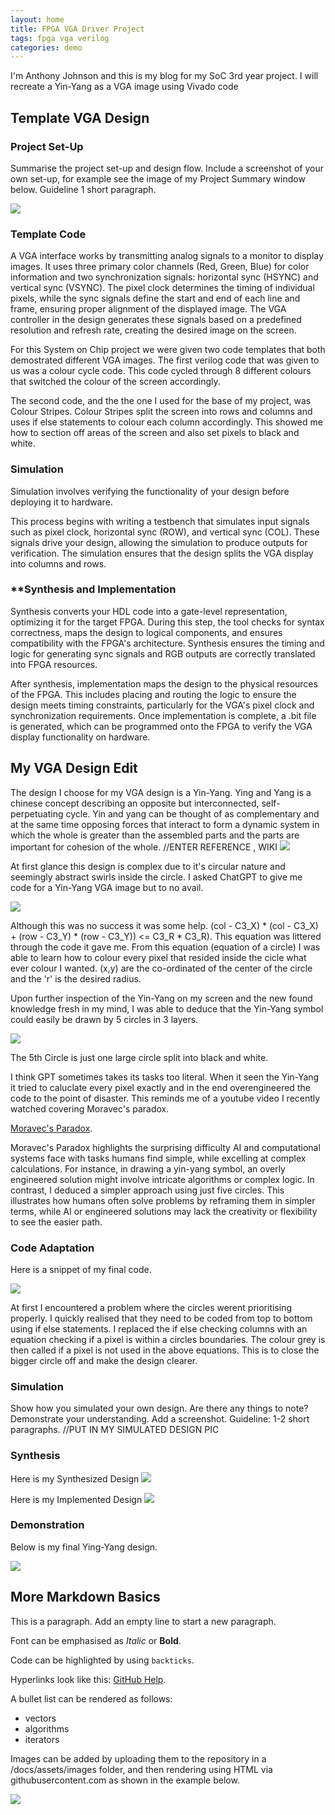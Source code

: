 ```yaml
---
layout: home
title: FPGA VGA Driver Project
tags: fpga vga verilog
categories: demo
---
```

I'm Anthony Johnson and this is my blog for my SoC 3rd year project. I will recreate a Yin-Yang as a VGA image using Vivado code

## **Template VGA Design**
### **Project Set-Up**
Summarise the project set-up and design flow. Include a screenshot of your own set-up, for example see the image of my Project Summary window below. Guideline 1 short paragraph.


 <img src="https://raw.githubusercontent.com/Antoj2000/SoCReport/main/docs/assets/images/ProSum.png"> 
 
 
### **Template Code**

A VGA interface works by transmitting analog signals to a monitor to display images. It uses three primary color channels (Red, Green, Blue) for color information and two synchronization signals: horizontal sync (HSYNC) and vertical sync (VSYNC). The pixel clock determines the timing of individual pixels, while the sync signals define the start and end of each line and frame, ensuring proper alignment of the displayed image. The VGA controller in the design generates these signals based on a predefined resolution and refresh rate, creating the desired image on the screen.

For this System on Chip project we were given two code templates that both demostrated different VGA images.
The first verilog code that was given to us was a colour cycle code. This code cycled through 8 different colours that switched the colour of the screen accordingly. 

The second code, and the the one I used for the base of my project, was Colour Stripes. Colour Stripes split the screen into rows and columns and uses if else statements to colour each column accordingly. This showed me how to section off areas of the screen and also set pixels to black and white.


### **Simulation**
Simulation involves verifying the functionality of your design before deploying it to hardware. 

This process begins with writing a testbench that simulates input signals such as pixel clock, horizontal sync (ROW), and vertical sync (COL). These signals drive your design, allowing the simulation to produce outputs for verification. The simulation ensures that the design splits the VGA display into columns and rows.

### **Synthesis and Implementation
Synthesis converts your HDL code into a gate-level representation, optimizing it for the target FPGA. During this step, the tool checks for syntax correctness, maps the design to logical components, and ensures compatibility with the FPGA's architecture. Synthesis ensures the timing and logic for generating sync signals and RGB outputs are correctly translated into FPGA resources.

After synthesis, implementation maps the design to the physical resources of the FPGA. This includes placing and routing the logic to ensure the design meets timing constraints, particularly for the VGA's pixel clock and synchronization requirements. Once implementation is complete, a .bit file is generated, which can be programmed onto the FPGA to verify the VGA display functionality on hardware.

## **My VGA Design Edit**

The design I choose for my VGA design is a Yin-Yang. Ying and Yang is a chinese concept describing an opposite but interconnected, self-perpetuating cycle. Yin and yang can be thought of as complementary and at the same time opposing forces that interact to form a dynamic system in which the whole is greater than the assembled parts and the parts are important for cohesion of the whole.  //ENTER REFERENCE , WIKI 
<img src="https://raw.githubusercontent.com/Antoj2000/SoCReport/main/docs/assets/images/YinYangGoogle.png">

At first glance this design is complex due to it's circular nature and seemingly abstract swirls inside the circle. I asked ChatGPT to give me code for a Yin-Yang VGA image but to no avail.

<img src="https://raw.githubusercontent.com/Antoj2000/SoCReport/main/docs/assets/images/GPT%20Image.jpeg">

Although this was no success it was some help. (col - C3_X) * (col - C3_X) + (row - C3_Y) * (row - C3_Y)) <= C3_R * C3_R). This equation was littered through the code it gave me.
From this equation (equation of a circle) I was able to learn how to colour every pixel that resided inside the cicle what ever colour I wanted. (x,y) are the co-ordinated of the center of the circle and the 'r' is the desired radius.

Upon further inspection of the Yin-Yang on my screen and the new found knowledge fresh in my mind, I was able to deduce that the Yin-Yang symbol could easily be drawn by 5 circles in 3 layers. 


<img src="https://raw.githubusercontent.com/Antoj2000/SoCReport/main/docs/assets/images/Copy.jpg">


The 5th Circle is just one large circle split into black and white.

I think GPT sometimes takes its tasks too literal. When it seen the Yin-Yang it tried to caluclate every pixel exactly and in the end overengineered the code to the point of disaster. This reminds me of a youtube video I recently watched covering Moravec's paradox.

[Moravec's Paradox](https://youtu.be/raHM3k-uR0E?si=W4r_KTrS3OoV3b70).


Moravec's Paradox highlights the surprising difficulty AI and computational systems face with tasks humans find simple, while excelling at complex calculations. For instance, in drawing a yin-yang symbol, an overly engineered solution might involve intricate algorithms or complex logic. In contrast, I deduced a simpler approach using just five circles. This illustrates how humans often solve problems by reframing them in simpler terms, while AI or engineered solutions may lack the creativity or flexibility to see the easier path.

### **Code Adaptation**

Here is a snippet of my final code.

<img src="https://raw.githubusercontent.com/Antoj2000/SoCReport/main/docs/assets/images/VGACode.png">

At first I encountered a problem where the circles werent prioritising properly. I quickly realised that they need to be coded from top to bottom using if else statements. 
I replaced the if else checking columns with an equation checking if a pixel is within a circles boundaries. 
The colour grey is then called if a pixel is not used in the above equations. This is to close the bigger circle off and make the design clearer.


### **Simulation**
Show how you simulated your own design. Are there any things to note? Demonstrate your understanding. Add a screenshot. Guideline: 1-2 short paragraphs.
//PUT IN MY SIMULATED DESIGN PIC 

### **Synthesis**
Here is my Synthesized Design 
<img src="https://raw.githubusercontent.com/Antoj2000/SoCReport/main/docs/assets/images/VGASynthesizedDesign.jpg">

Here is my Implemented Design 
<img src="https://raw.githubusercontent.com/Antoj2000/SoCReport/main/docs/assets/images/VGAImplementedDesign.jpg">

### **Demonstration**
Below is my final Ying-Yang design. 

<img src="https://raw.githubusercontent.com/Antoj2000/SoCReport/main/docs/assets/images/Yinyang%20completed.jpeg">

## **More Markdown Basics**
This is a paragraph. Add an empty line to start a new paragraph.

Font can be emphasised as *Italic* or **Bold**.

Code can be highlighted by using `backticks`.

Hyperlinks look like this: [GitHub Help](https://help.github.com/).

A bullet list can be rendered as follows:
- vectors
- algorithms
- iterators

Images can be added by uploading them to the repository in a /docs/assets/images folder, and then rendering using HTML via githubusercontent.com as shown in the example below.

<img src="https://raw.githubusercontent.com/melgineer/fpga-vga-verilog/main/docs/assets/images/VGAPrjSrcs.png">

